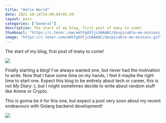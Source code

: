```yaml
---
title: "Hello World"
date: 2021-10-14T14:49:03+05:30
layout: post
categories: ["General"]
description: The start of my blog, first post of many to come!
thumbnail: "https://c.tenor.com/wHtFgOXljcUAAAAC/despicable-me-minions.gif"
image: "https://c.tenor.com/wHtFgOXljcUAAAAC/despicable-me-minions.gif"
---
```


The start of my blog, first post of many to come!

![](https://c.tenor.com/wHtFgOXljcUAAAAC/despicable-me-minions.gif)

Finally starting a blog! I've always wanted one, but never had the motivation to write. Now that I have some time on my hands, I feel it maybe the right time to start one. Expect this blog to be entirely about tech or career, this is not *My Diary* :), but I might sometimes decide to write about random stuff like Anime or Crypto.

This is gonna be it for this one, but expect a post very soon about my recent endeavours with Golang backend development!

![](https://i.imgur.com/zmxTNdx.png)
